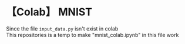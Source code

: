 # 【Colab】 MNIST

Since the file ```input_data.py``` isn't exist in colab <br>
This repositories is a temp to make "mnist_colab.ipynb" in this file work
